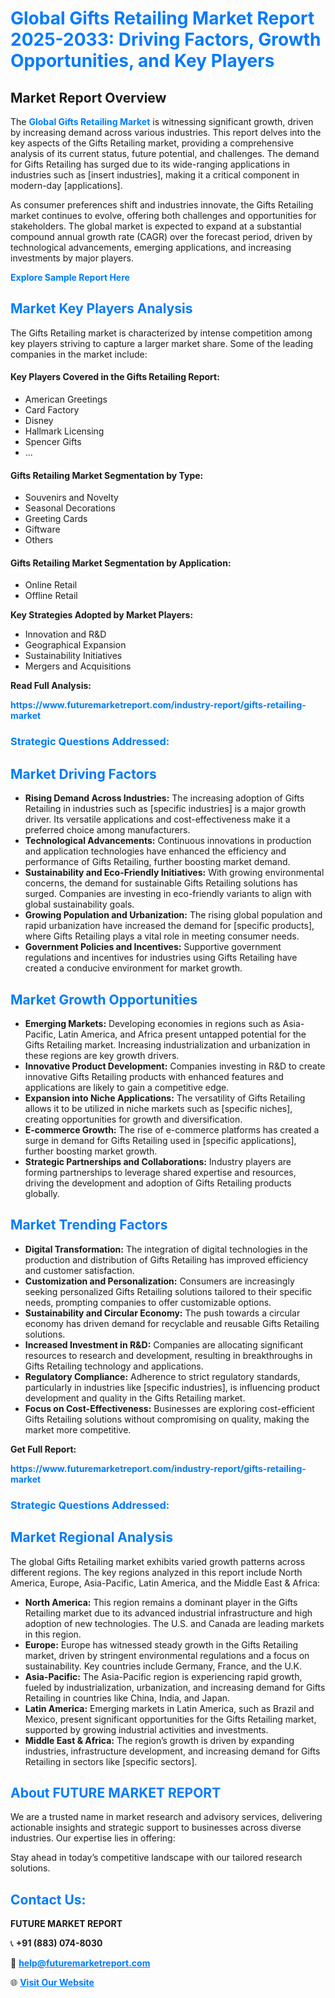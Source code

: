 <h1 style="color: #007BFF;">Global Gifts Retailing Market Report 2025-2033: Driving Factors, Growth Opportunities, and Key Players</h1>

<section id="overview">
<h2>Market Report Overview</h2>
<p>The <a href="https://www.futuremarketreport.com/industry-report/gifts-retailing-market" style="color: #007BFF; text-decoration: none;"><strong>Global Gifts Retailing Market</strong></a> is witnessing significant growth, driven by increasing demand across various industries. This report delves into the key aspects of the Gifts Retailing market, providing a comprehensive analysis of its current status, future potential, and challenges. The demand for Gifts Retailing has surged due to its wide-ranging applications in industries such as [insert industries], making it a critical component in modern-day [applications].</p>
<p>As consumer preferences shift and industries innovate, the Gifts Retailing market continues to evolve, offering both challenges and opportunities for stakeholders. The global market is expected to expand at a substantial compound annual growth rate (CAGR) over the forecast period, driven by technological advancements, emerging applications, and increasing investments by major players.</p>
</section>

<section id="overview">
<p><a href="https://www.futuremarketreport.com/request-sample/reportId=97567" style="color: #007BFF; text-decoration: none;"><strong>Explore Sample Report Here</strong></a></p>
</section>

<section id="key-players">
<h2 style="color: #007BFF;">Market Key Players Analysis</h2>
<p>The Gifts Retailing market is characterized by intense competition among key players striving to capture a larger market share. Some of the leading companies in the market include:</p>
<h4>Key Players Covered in the Gifts Retailing Report:</h4>
<ul><li>American Greetings</li><li>Card Factory</li><li>Disney</li><li>Hallmark Licensing</li><li>Spencer Gifts</li><li>...</li></ul>
<h4>Gifts Retailing Market Segmentation by Type:</h4>
<ul><li>Souvenirs and Novelty</li><li>Seasonal Decorations</li><li>Greeting Cards</li><li>Giftware</li><li>Others</li></ul>

<h4>Gifts Retailing Market Segmentation by Application:</h4>
<ul><li>Online Retail</li><li>Offline Retail</li></ul>
<p><strong>Key Strategies Adopted by Market Players:</strong></p>
<ul>
<li>Innovation and R&D</li>
<li>Geographical Expansion</li>
<li>Sustainability Initiatives</li>
<li>Mergers and Acquisitions</li>
</ul>
</section>

<section>
<p><strong>Read Full Analysis: </strong></p><a href="https://www.futuremarketreport.com/industry-report/gifts-retailing-market" style="color: #007BFF; text-decoration: none;"><strong>https://www.futuremarketreport.com/industry-report/gifts-retailing-market</strong></a>
<h3 style="color: #007BFF;">Strategic Questions Addressed:</h3>
</section>

<section id="driving-factors">
<h2 style="color: #007BFF;">Market Driving Factors</h2>
<ul>
<li><strong>Rising Demand Across Industries:</strong> The increasing adoption of Gifts Retailing in industries such as [specific industries] is a major growth driver. Its versatile applications and cost-effectiveness make it a preferred choice among manufacturers.</li>
<li><strong>Technological Advancements:</strong> Continuous innovations in production and application technologies have enhanced the efficiency and performance of Gifts Retailing, further boosting market demand.</li>
<li><strong>Sustainability and Eco-Friendly Initiatives:</strong> With growing environmental concerns, the demand for sustainable Gifts Retailing solutions has surged. Companies are investing in eco-friendly variants to align with global sustainability goals.</li>
<li><strong>Growing Population and Urbanization:</strong> The rising global population and rapid urbanization have increased the demand for [specific products], where Gifts Retailing plays a vital role in meeting consumer needs.</li>
<li><strong>Government Policies and Incentives:</strong> Supportive government regulations and incentives for industries using Gifts Retailing have created a conducive environment for market growth.</li>
</ul>
</section>

<section id="growth-opportunities">
<h2 style="color: #007BFF;">Market Growth Opportunities</h2>
<ul>
<li><strong>Emerging Markets:</strong> Developing economies in regions such as Asia-Pacific, Latin America, and Africa present untapped potential for the Gifts Retailing market. Increasing industrialization and urbanization in these regions are key growth drivers.</li>
<li><strong>Innovative Product Development:</strong> Companies investing in R&D to create innovative Gifts Retailing products with enhanced features and applications are likely to gain a competitive edge.</li>
<li><strong>Expansion into Niche Applications:</strong> The versatility of Gifts Retailing allows it to be utilized in niche markets such as [specific niches], creating opportunities for growth and diversification.</li>
<li><strong>E-commerce Growth:</strong> The rise of e-commerce platforms has created a surge in demand for Gifts Retailing used in [specific applications], further boosting market growth.</li>
<li><strong>Strategic Partnerships and Collaborations:</strong> Industry players are forming partnerships to leverage shared expertise and resources, driving the development and adoption of Gifts Retailing products globally.</li>
</ul>
</section>

<section id="trending-factors">
<h2 style="color: #007BFF;">Market Trending Factors</h2>
<ul>
<li><strong>Digital Transformation:</strong> The integration of digital technologies in the production and distribution of Gifts Retailing has improved efficiency and customer satisfaction.</li>
<li><strong>Customization and Personalization:</strong> Consumers are increasingly seeking personalized Gifts Retailing solutions tailored to their specific needs, prompting companies to offer customizable options.</li>
<li><strong>Sustainability and Circular Economy:</strong> The push towards a circular economy has driven demand for recyclable and reusable Gifts Retailing solutions.</li>
<li><strong>Increased Investment in R&D:</strong> Companies are allocating significant resources to research and development, resulting in breakthroughs in Gifts Retailing technology and applications.</li>
<li><strong>Regulatory Compliance:</strong> Adherence to strict regulatory standards, particularly in industries like [specific industries], is influencing product development and quality in the Gifts Retailing market.</li>
<li><strong>Focus on Cost-Effectiveness:</strong> Businesses are exploring cost-efficient Gifts Retailing solutions without compromising on quality, making the market more competitive.</li>
</ul>
</section>

<section>
<p><strong>Get Full Report: </strong></p><a href="https://www.futuremarketreport.com/industry-report/gifts-retailing-market" style="color: #007BFF; text-decoration: none;"><strong>https://www.futuremarketreport.com/industry-report/gifts-retailing-market</strong></a>
<h3 style="color: #007BFF;">Strategic Questions Addressed:</h3>
</section>


<section id="regional-analysis">
<h2 style="color: #007BFF;">Market Regional Analysis</h2>
<p>The global Gifts Retailing market exhibits varied growth patterns across different regions. The key regions analyzed in this report include North America, Europe, Asia-Pacific, Latin America, and the Middle East & Africa:</p>
<ul>
<li><strong>North America:</strong> This region remains a dominant player in the Gifts Retailing market due to its advanced industrial infrastructure and high adoption of new technologies. The U.S. and Canada are leading markets in this region.</li>
<li><strong>Europe:</strong> Europe has witnessed steady growth in the Gifts Retailing market, driven by stringent environmental regulations and a focus on sustainability. Key countries include Germany, France, and the U.K.</li>
<li><strong>Asia-Pacific:</strong> The Asia-Pacific region is experiencing rapid growth, fueled by industrialization, urbanization, and increasing demand for Gifts Retailing in countries like China, India, and Japan.</li>
<li><strong>Latin America:</strong> Emerging markets in Latin America, such as Brazil and Mexico, present significant opportunities for the Gifts Retailing market, supported by growing industrial activities and investments.</li>
<li><strong>Middle East & Africa:</strong> The region’s growth is driven by expanding industries, infrastructure development, and increasing demand for Gifts Retailing in sectors like [specific sectors].</li>
</ul>
</section>

<footer>
<h2 style="color: #007BFF;">About FUTURE MARKET REPORT</h2>
<p>We are a trusted name in market research and advisory services, delivering actionable insights and strategic support to businesses across diverse industries. Our expertise lies in offering:</p>

<p>Stay ahead in today’s competitive landscape with our tailored research solutions.</p>

<h2 style="color: #007BFF;">Contact Us:</h2>
<p><strong>FUTURE MARKET REPORT</strong></p>
<p>📞 <strong>+91 (883) 074-8030</strong></p>
<p>📧 <strong><a href="mailto:help@futuremarketreport.com" style="color: #007BFF;">help@futuremarketreport.com</a></strong></p>
<p>🌐 <strong><a href="https://www.futuremarketreport.com/" style="color: #007BFF;">Visit Our Website</a></strong></p>
</footer>